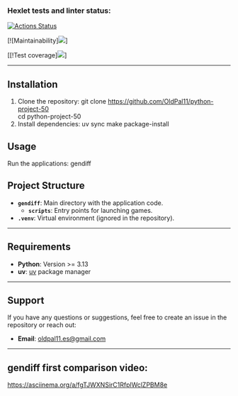 ### Hexlet tests and linter status:
[![Actions Status](https://github.com/OldPal11/python-project-50/actions/workflows/hexlet-check.yml/badge.svg)](https://github.com/OldPal11/python-project-50/actions)

[![Maintainability]<a href="https://codeclimate.com/github/OldPal11/python-project-50/maintainability"><img src="https://api.codeclimate.com/v1/badges/8aaeb81f2e2a3d2da97a/maintainability" /></a>]

[[!Test coverage]<a href="https://codeclimate.com/github/OldPal11/python-project-50/test_coverage"><img src="https://api.codeclimate.com/v1/badges/8aaeb81f2e2a3d2da97a/test_coverage" /></a>]

---

## Installation

1. Clone the repository: 
git clone https://github.com/OldPal11/python-project-50   
cd python-project-50
2. Install dependencies:
uv sync
make package-install

## Usage

Run the applications:
gendiff

## Project Structure

- **`gendiff`**: Main directory with the application code.
  - **`scripts`**: Entry points for launching games.
- **`.venv`**: Virtual environment (ignored in the repository).

---

## Requirements

- **Python**: Version >= 3.13
- **uv**: [uv](https://github.com/hexlet/uv) package manager

---

## Support

If you have any questions or suggestions, feel free to create an issue in the repository or reach out:
- **Email**: oldpal11.es@gmail.com

---

## gendiff first comparison video:
https://asciinema.org/a/fgTJWXNSirC1RfplWclZPBM8e 